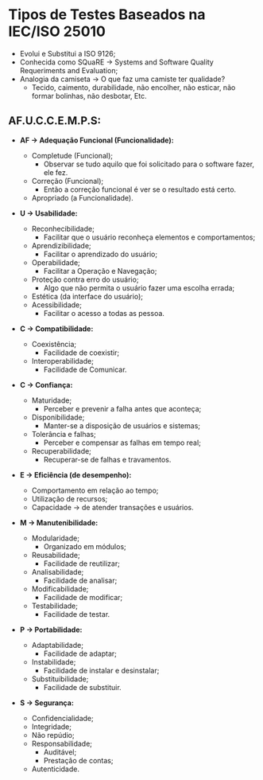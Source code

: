 # Tipos de Testes Baseados na IEC/ISO 25010
- Evolui e Substitui a ISO 9126;
- Conhecida como SQuaRE -> Systems and Software Quality Requeriments and Evaluation;
- Analogia da camiseta -> O que faz uma camiste ter qualidade?
    - Tecido, caimento, durabilidade, não encolher, não esticar, não formar bolinhas, não desbotar, Etc.

## AF.U.C.C.E.M.P.S:
- **AF -> Adequação Funcional (Funcionalidade):**
    - Completude (Funcional);
        - Observar se tudo aquilo que foi solicitado para o software fazer, ele fez.
    - Correção (Funcional);
        - Então a correção funcional é ver se o resultado está certo.
    - Apropriado (a Funcionalidade).

- **U -> Usabilidade:**
    - Reconhecibilidade;
        - Facilitar que o usuário reconheça elementos e comportamentos;
    - Aprendizibilidade;
        - Facilitar o aprendizado do usuário;
    - Operabilidade;
        - Facilitar a Operação e Navegação;
    - Proteção contra erro do usuário;
        - Algo que não permita o usuário fazer uma escolha errada;
    - Estética (da interface do usuário);
    - Acessibilidade;
        - Facilitar o acesso a todas as pessoa.

- **C -> Compatibilidade:**
    - Coexistência;
        - Facilidade de coexistir;
    - Interoperabilidade;
        - Facilidade de Comunicar.

- **C -> Confiança:**
    - Maturidade;
        - Perceber e prevenir a falha antes que aconteça;
    - Disponibilidade;
        - Manter-se a disposição de usuários e sistemas;
    - Tolerância e falhas;
        - Perceber e compensar as falhas em tempo real;
    - Recuperabilidade;
        - Recuperar-se de falhas e travamentos.

- **E -> Eficiência (de desempenho):**
    - Comportamento em relação ao tempo;
    - Utilização de recursos;
    - Capacidade -> de atender transações e usuários.

- **M -> Manutenibilidade:**
    - Modularidade;
        - Organizado em módulos;
    - Reusabilidade;
        - Facilidade de reutilizar;
    - Analisabilidade;
        - Facilidade de analisar;
    - Modificabilidade;
        - Facilidade de modificar;
    - Testabilidade;
        - Facilidade de testar.

- **P -> Portabilidade:**
    - Adaptabilidade;
        - Facilidade de adaptar;
    - Instabilidade;
        - Facilidade de instalar e desinstalar;
    - Substituibilidade;
        - Facilidade de substituir.

- **S -> Segurança:**
    - Confidencialidade;
    - Integridade;
    - Não repúdio;
    - Responsabilidade;
        - Auditável;
        - Prestação de contas;
    - Autenticidade.
